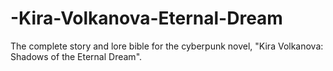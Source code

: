 # -Kira-Volkanova-Eternal-Dream
The complete story and lore bible for the cyberpunk novel, "Kira Volkanova: Shadows of the Eternal Dream".
